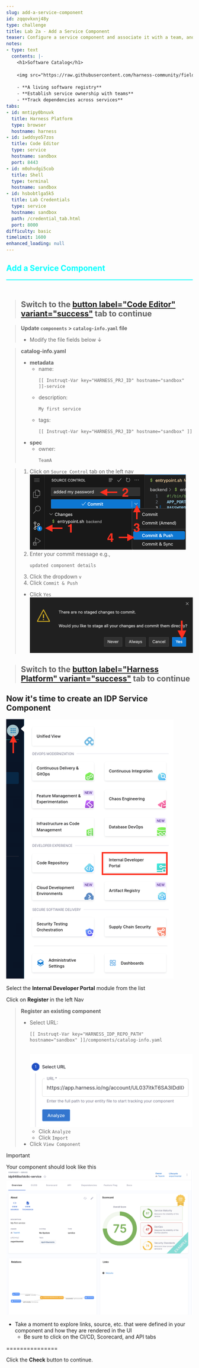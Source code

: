 ```yaml
---
slug: add-a-service-component
id: zqqovkxnj48y
type: challenge
title: Lab 2a - Add a Service Component
teaser: Configure a service component and associate it with a team, and create a dependency.
notes:
- type: text
  contents: |-
    <h1>Software Catalog</h1>

    <img src="https://raw.githubusercontent.com/harness-community/field-workshops/harness-se/se-workshop-idp/assets/images/idp_Catalog_Graph.svg" width="800" style="display: inline; vertical-align: middle;">

    - **A living software registry**
    - **Establish service ownership with teams**
    - **Track dependencies across services**
tabs:
- id: mntipy0bnuvk
  title: Harness Platform
  type: browser
  hostname: harness
- id: iwddsyo57zos
  title: Code Editor
  type: service
  hostname: sandbox
  port: 8443
- id: m0ohvdgi5cob
  title: Shell
  type: terminal
  hostname: sandbox
- id: hsbobtlga5k5
  title: Lab Credentials
  type: service
  hostname: sandbox
  path: /credential_tab.html
  port: 8000
difficulty: basic
timelimit: 1600
enhanced_loading: null
---
```


<style type="text/css" rel="stylesheet">
hr.cyan { background-color: cyan; color: cyan; height: 2px; margin-bottom: -10px; }
h2.cyan { color: cyan; }
</style><h2 class="cyan">Add a Service Component</h2>
<hr class="cyan">
<br><br>

> ## Switch to the [button label="Code Editor" variant="success"](tab-1) tab to continue

> **Update `components` **>** `catalog-info.yaml` file**
> - Modify the file fields below ↓

> **catalog-info.yaml**
> - **metadata**
>   - name: <pre>`[[ Instruqt-Var key="HARNESS_PRJ_ID" hostname="sandbox" ]]-service`</pre>
>   - description: <pre>`My first service`</pre>
>   - tags: <pre>`[[ Instruqt-Var key="HARNESS_PRJ_ID" hostname="sandbox" ]]`</pre>
> - **spec**
>   - owner: <pre>`TeamA`</pre>

> 1) Click on `Source Control` tab on the left nav \
>     ![](https://raw.githubusercontent.com/harness-community/field-workshops/harness-se/assets/images/unscripted/vs_code_commit.png)
> 2) Enter your commit message e.g., <pre>`updated component details`</pre>
> 3) Click the dropdown `v`
> 4) Click `Commit & Push`
> - Click `Yes` \
>    ![](https://raw.githubusercontent.com/harness-community/field-workshops/harness-se/assets/images/unscripted/vs_code_stage_changes.png)

> ## Switch to the [button label="Harness Platform" variant="success"](tab-0) tab to continue

## Now it's time to create an IDP Service Component
![](https://raw.githubusercontent.com/harness-community/field-workshops/harness-se/assets/images/module_idp.png)

Select the **Internal Developer Portal** module from the list <br>

Click on **Register** in the left Nav <br>

> **Register an existing component**
> - Select URL: <pre>`[[ Instruqt-Var key="HARNESS_IDP_REPO_PATH" hostname="sandbox" ]]/components/catalog-info.yaml`</pre> \
>     ![](https://raw.githubusercontent.com/harness-community/field-workshops/harness-se/se-workshop-idp/assets/images/idp_component_import_url.png)
>   - Click `Analyze`
>   - Click `Import`
> - Click `View Component`


> [!IMPORTANT]
> Your component should look like this \
>    ![](https://raw.githubusercontent.com/harness-community/field-workshops/harness-se/se-workshop-idp/assets/images/idp_component_overview.png)
> - Take a moment to explore links, source, etc. that were defined in your component and how they are rendered in the UI
>   - Be sure to click on the CI/CD, Scorecard, and API tabs

===============

Click the **Check** button to continue.
